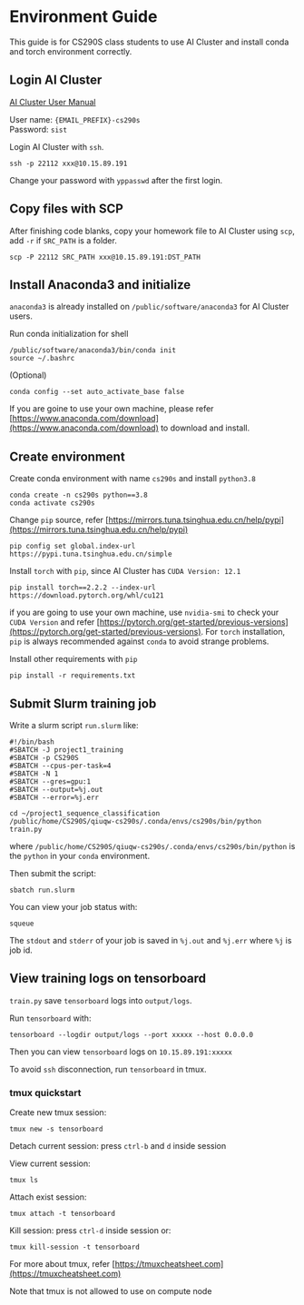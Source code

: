 # Environment Guide

This guide is for CS290S class students to use AI Cluster and install conda and torch environment correctly.


## Login AI Cluster
[AI Cluster User Manual](http://10.15.89.177:8889)

User name: `{EMAIL_PREFIX}-cs290s`  
Password: `sist`  

Login AI Cluster with `ssh`.

    ssh -p 22112 xxx@10.15.89.191

Change your password with `yppasswd` after the first login.

## Copy files with SCP

After finishing code blanks, copy your homework file to AI Cluster using `scp`, add `-r` if `SRC_PATH` is a folder.

    scp -P 22112 SRC_PATH xxx@10.15.89.191:DST_PATH


## Install Anaconda3 and initialize

`anaconda3` is already installed on `/public/software/anaconda3` for AI Cluster users.   

Run conda initialization for shell

    /public/software/anaconda3/bin/conda init
    source ~/.bashrc

(Optional) 

    conda config --set auto_activate_base false

If you are goine to use your own machine, please refer [https://www.anaconda.com/download](https://www.anaconda.com/download) to download and install.

## Create environment

Create conda environment with name `cs290s` and install `python3.8`

    conda create -n cs290s python==3.8
    conda activate cs290s

Change `pip` source, refer [https://mirrors.tuna.tsinghua.edu.cn/help/pypi](https://mirrors.tuna.tsinghua.edu.cn/help/pypi)

    pip config set global.index-url https://pypi.tuna.tsinghua.edu.cn/simple

Install `torch` with `pip`, since AI Cluster has `CUDA Version: 12.1`

    pip install torch==2.2.2 --index-url https://download.pytorch.org/whl/cu121

if you are going to use your own machine, use `nvidia-smi` to check your `CUDA Version` and refer [https://pytorch.org/get-started/previous-versions](https://pytorch.org/get-started/previous-versions). For `torch` installation, `pip` is always recommended against `conda` to avoid strange problems.

Install other requirements with `pip`

    pip install -r requirements.txt

## Submit Slurm training job

Write a slurm script `run.slurm` like:

    #!/bin/bash
    #SBATCH -J project1_training
    #SBATCH -p CS290S
    #SBATCH --cpus-per-task=4
    #SBATCH -N 1
    #SBATCH --gres=gpu:1
    #SBATCH --output=%j.out
    #SBATCH --error=%j.err

    cd ~/project1_sequence_classification
    /public/home/CS290S/qiuqw-cs290s/.conda/envs/cs290s/bin/python train.py

where `/public/home/CS290S/qiuqw-cs290s/.conda/envs/cs290s/bin/python` is the `python` in your `conda` environment.  

Then submit the script:

    sbatch run.slurm

You can view your job status with:

    squeue

The `stdout` and `stderr` of your job is saved in `%j.out` and `%j.err` where `%j` is job id.

## View training logs on tensorboard

`train.py` save `tensorboard` logs into `output/logs`.

Run `tensorboard` with:

    tensorboard --logdir output/logs --port xxxxx --host 0.0.0.0

Then you can view `tensorboard` logs on `10.15.89.191:xxxxx`

To avoid `ssh` disconnection, run `tensorboard` in tmux.

### tmux quickstart

Create new tmux session:

    tmux new -s tensorboard

Detach current session: press `ctrl-b` and `d` inside session

View current session:

    tmux ls

Attach exist session:
    
    tmux attach -t tensorboard

Kill session: press `ctrl-d` inside session or:

    tmux kill-session -t tensorboard

For more about tmux, refer [https://tmuxcheatsheet.com](https://tmuxcheatsheet.com)

Note that tmux is not allowed to use on compute node 




